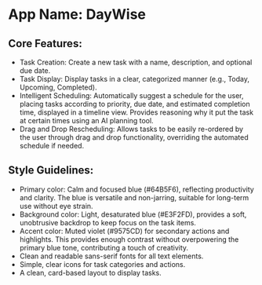 # **App Name**: DayWise

## Core Features:

- Task Creation: Create a new task with a name, description, and optional due date.
- Task Display: Display tasks in a clear, categorized manner (e.g., Today, Upcoming, Completed).
- Intelligent Scheduling: Automatically suggest a schedule for the user, placing tasks according to priority, due date, and estimated completion time, displayed in a timeline view. Provides reasoning why it put the task at certain times using an AI planning tool.
- Drag and Drop Rescheduling: Allows tasks to be easily re-ordered by the user through drag and drop functionality, overriding the automated schedule if needed.

## Style Guidelines:

- Primary color: Calm and focused blue (#64B5F6), reflecting productivity and clarity. The blue is versatile and non-jarring, suitable for long-term use without eye strain.
- Background color: Light, desaturated blue (#E3F2FD), provides a soft, unobtrusive backdrop to keep focus on the task items.
- Accent color: Muted violet (#9575CD) for secondary actions and highlights. This provides enough contrast without overpowering the primary blue tone, contributing a touch of creativity.
- Clean and readable sans-serif fonts for all text elements.
- Simple, clear icons for task categories and actions.
- A clean, card-based layout to display tasks.